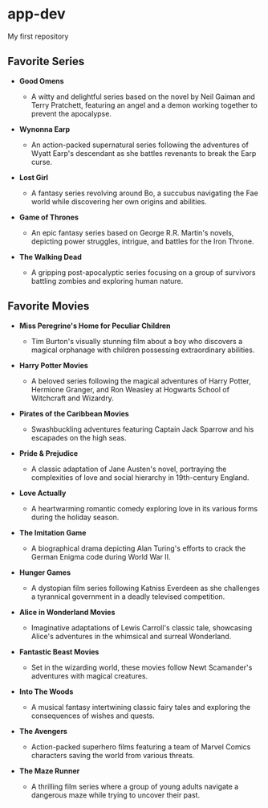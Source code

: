 # app-dev
My first repository

## Favorite Series

- **Good Omens**
  - A witty and delightful series based on the novel by Neil Gaiman and Terry Pratchett, featuring an angel and a demon working together to prevent the apocalypse.

- **Wynonna Earp**
  - An action-packed supernatural series following the adventures of Wyatt Earp's descendant as she battles revenants to break the Earp curse.

- **Lost Girl**
  - A fantasy series revolving around Bo, a succubus navigating the Fae world while discovering her own origins and abilities.

- **Game of Thrones**
  - An epic fantasy series based on George R.R. Martin's novels, depicting power struggles, intrigue, and battles for the Iron Throne.

- **The Walking Dead**
  - A gripping post-apocalyptic series focusing on a group of survivors battling zombies and exploring human nature.

## Favorite Movies

- **Miss Peregrine's Home for Peculiar Children**
  - Tim Burton's visually stunning film about a boy who discovers a magical orphanage with children possessing extraordinary abilities.

- **Harry Potter Movies**
  - A beloved series following the magical adventures of Harry Potter, Hermione Granger, and Ron Weasley at Hogwarts School of Witchcraft and Wizardry.

- **Pirates of the Caribbean Movies**
  - Swashbuckling adventures featuring Captain Jack Sparrow and his escapades on the high seas.

- **Pride & Prejudice**
  - A classic adaptation of Jane Austen's novel, portraying the complexities of love and social hierarchy in 19th-century England.

- **Love Actually**
  - A heartwarming romantic comedy exploring love in its various forms during the holiday season.

- **The Imitation Game**
  - A biographical drama depicting Alan Turing's efforts to crack the German Enigma code during World War II.

- **Hunger Games**
  - A dystopian film series following Katniss Everdeen as she challenges a tyrannical government in a deadly televised competition.

- **Alice in Wonderland Movies**
  - Imaginative adaptations of Lewis Carroll's classic tale, showcasing Alice's adventures in the whimsical and surreal Wonderland.

- **Fantastic Beast Movies**
  - Set in the wizarding world, these movies follow Newt Scamander's adventures with magical creatures.

- **Into The Woods**
  - A musical fantasy intertwining classic fairy tales and exploring the consequences of wishes and quests.

- **The Avengers**
  - Action-packed superhero films featuring a team of Marvel Comics characters saving the world from various threats.

- **The Maze Runner**
  - A thrilling film series where a group of young adults navigate a dangerous maze while trying to uncover their past.
